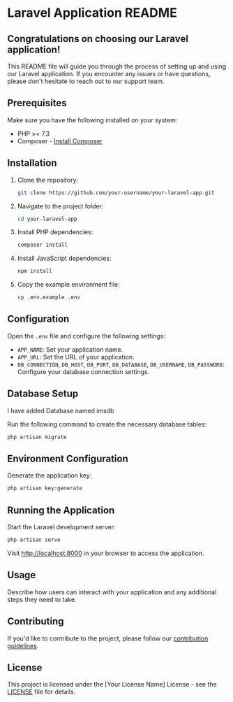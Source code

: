 # Laravel Application README

## Congratulations on choosing our Laravel application!

This README file will guide you through the process of setting up and using our Laravel application. If you encounter any issues or have questions, please don't hesitate to reach out to our support team.


## Prerequisites

Make sure you have the following installed on your system:

- PHP >= 7.3
- Composer - [Install Composer](https://getcomposer.org/doc/00-intro.md)


## Installation

1. Clone the repository:

   ```bash
   git clone https://github.com/your-username/your-laravel-app.git
   ```

2. Navigate to the project folder:

   ```bash
   cd your-laravel-app
   ```

3. Install PHP dependencies:

   ```bash
   composer install
   ```

4. Install JavaScript dependencies:

   ```bash
   npm install
   ```

5. Copy the example environment file:

   ```bash
   cp .env.example .env
   ```

## Configuration

Open the `.env` file and configure the following settings:

- `APP_NAME`: Set your application name.
- `APP_URL`: Set the URL of your application.
- `DB_CONNECTION`, `DB_HOST`, `DB_PORT`, `DB_DATABASE`, `DB_USERNAME`, `DB_PASSWORD`: Configure your database connection settings.

## Database Setup

I have added Database named imsdb

Run the following command to create the necessary database tables:

```bash
php artisan migrate
```

## Environment Configuration

Generate the application key:

```bash
php artisan key:generate
```

## Running the Application

Start the Laravel development server:

```bash
php artisan serve
```

Visit [http://localhost:8000](http://localhost:8000) in your browser to access the application.

## Usage

Describe how users can interact with your application and any additional steps they need to take.

## Contributing

If you'd like to contribute to the project, please follow our [contribution guidelines](CONTRIBUTING.md).

## License

This project is licensed under the [Your License Name] License - see the [LICENSE](LICENSE) file for details.
